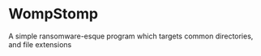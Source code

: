 # WompStomp
A simple ransomware-esque program which targets common directories, and file extensions
